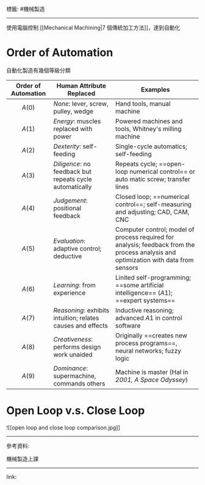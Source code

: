 標籤: #機械製造 

---

使用電腦控制 [[Mechanical Machining|7 個傳統加工方法]]，達到自動化

# Order of Automation

自動化製造有幾個等級分類

| Order of Automation | Human Attribute Replaced                                    | Examples                                                                                                                             |
| ------------------- | ----------------------------------------------------------- | ------------------------------------------------------------------------------------------------------------------------------------ |
| $$A(0)$$            | *None*: lever, screw, pulley, wedge                         | Hand tools, manual machine                                                                                                           |
| $$A(1)$$            | *Energy*: muscles replaced with power                       | Powered machines and tools, Whitney's milling machine                                                                                |
| $$A(2)$$            | *Dexterity*: self-feeding                                   | Single-cycle automatics; self-feeding                                                                                                |
| $$A(3)$$            | *Diligence*: no feedback but repeats cycle automatically    | Repeats cycle; ==open-loop numerical control== or auto matic screw; transfer lines                                                   |
| $$A(4)$$            | *Judgement*: positional feedback                            | Closed loop; ==numerical control==; self-measuring and adjusting; CAD, CAM, CNC                                                      |
| $$A(5)$$            | *Evaluation*: adaptive control; deductive                   | Computer control; model of process required for analysis; feedback from the process analysis and optimization with data from sensors |
| $$A(6)$$            | *Learning*: from experience                                 | Linited self-programming; ==some artificial intelligence== ($A1$); ==expert systems==                                                |
| $$A(7)$$            | *Reasoning*: exhibits intuition; relates causes and effects | Inductive reasoning; advanced $A1$ in control software                                                                               |
| $$A(8)$$            | *Creativeness*: performs design work unaided                | Originally ==creates new process programs==, neural networks; fuzzy logic                                                            |
| $$A(9)$$            | *Dominance*: supermachine, commands others                  | Machine is master (Hal in *2001, A Space Odyssey*)                                                                                   | 

# Open Loop v.s. Close Loop

![[open loop and close loop comparison.jpg]]

---

參考資料:

機械製造上課

---

link:

